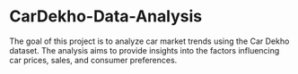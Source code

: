 # CarDekho-Data-Analysis
The goal of this project is to analyze car market trends using the Car Dekho dataset. The analysis aims to provide insights into the factors influencing car prices, sales, and consumer preferences.
